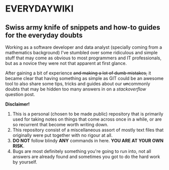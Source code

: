 EVERYDAYWIKI
============

Swiss army knife of snippets and how-to guides for the everyday doubts
----------------------------------------------------------------------

Working as a software developer and data analyst (specially coming from a mathematics background)
I've stumbled over some ridiculous and simple stuff that may come as obvious to most programmers
and IT professionals, but as a novice they were not that apparent at first glance.

After gaining a bit of experience ~~and making a lot of dumb mistakes,~~ it became clear that having
something as simple as GIT could be an awesome tool to also share some tips, tricks and guides about
our ~~un~~commonly doubts that may be hidden too many answers in on a _stackoverflow_ question post.


**Disclaimer!**

1. This is a personal (chosen to be made public) repository that is primarily used for taking notes
on things that come across once in a while, or are so recurrent that become worth writing down.
2. This repository consist of a miscellaneous assort of mostly text files that originally were put
together with no rigour at all.
3. **DO NOT** follow blindy **ANY** commands in here. **YOU ARE AT YOUR OWN RISK**.
4. Bugs are most definitely something you're going to run into, not all answers are already found
and sometimes you got to do the hard work by yourself.
